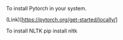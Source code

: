 
To install Pytorch in your system.

(Link)[https://pytorch.org/get-started/locally/]

To install NLTK
 pip install nltk